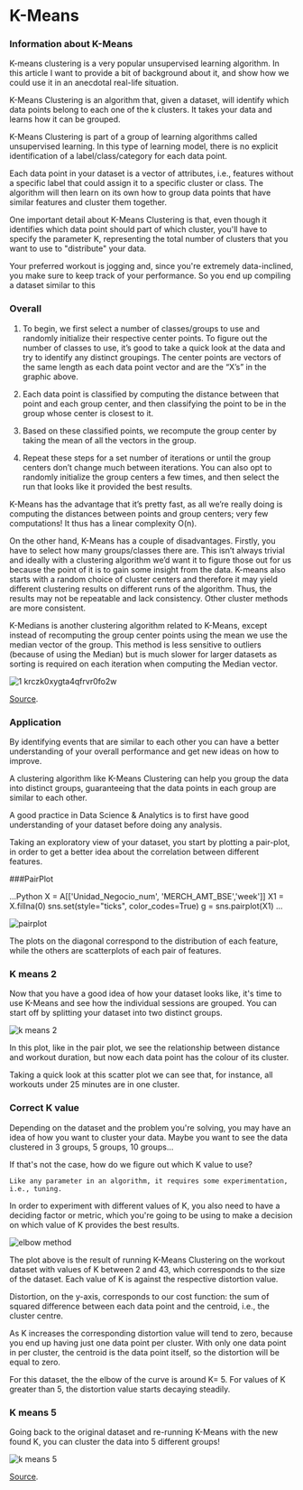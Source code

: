 # K-Means

### Information about K-Means

K-means clustering is a very popular unsupervised learning algorithm. In this article I want to provide a bit of background about it, and show how we could use it in an anecdotal real-life situation.

K-Means Clustering is an algorithm that, given a dataset, will identify which data points belong to each one of the k clusters. It takes your data and learns how it can be grouped.

K-Means Clustering is part of a group of learning algorithms called unsupervised learning. In this type of learning model, there is no explicit identification of a label/class/category for each data point.

Each data point in your dataset is a vector of attributes, i.e., features without a specific label that could assign it to a specific cluster or class. The algorithm will then learn on its own how to group data points that have similar features and cluster them together.

One important detail about K-Means Clustering is that, even though it identifies which data point should part of which cluster, you'll have to specify the parameter K, representing the total number of clusters that you want to use to "distribute" your data.

Your preferred workout is jogging and, since you're extremely data-inclined, you make sure to keep track of your performance. So you end up compiling a dataset similar to this

### Overall

1. To begin, we first select a number of classes/groups to use and randomly initialize their respective center points. To figure out the number of classes to use, it’s good to take a quick look at the data and try to identify any distinct groupings. The center points are vectors of the same length as each data point vector and are the “X’s” in the graphic above.

2. Each data point is classified by computing the distance between that point and each group center, and then classifying the point to be in the group whose center is closest to it.

3. Based on these classified points, we recompute the group center by taking the mean of all the vectors in the group.

4. Repeat these steps for a set number of iterations or until the group centers don’t change much between iterations. You can also opt to randomly initialize the group centers a few times, and then select the run that looks like it provided the best results. 

K-Means has the advantage that it’s pretty fast, as all we’re really doing is computing the distances between points and group centers; very few computations! It thus has a linear complexity O(n).

On the other hand, K-Means has a couple of disadvantages. Firstly, you have to select how many groups/classes there are. This isn’t always trivial and ideally with a clustering algorithm we’d want it to figure those out for us because the point of it is to gain some insight from the data. K-means also starts with a random choice of cluster centers and therefore it may yield different clustering results on different runs of the algorithm. Thus, the results may not be repeatable and lack consistency. Other cluster methods are more consistent.

K-Medians is another clustering algorithm related to K-Means, except instead of recomputing the group center points using the mean we use the median vector of the group. This method is less sensitive to outliers (because of using the Median) but is much slower for larger datasets as sorting is required on each iteration when computing the Median vector.


![1 krczk0xygta4qfrvr0fo2w](https://user-images.githubusercontent.com/17385297/50397095-c7a68a00-074c-11e9-9d64-c86bf941c8cd.gif)


[Source](https://www.kdnuggets.com/2018/06/5-clustering-algorithms-data-scientists-need-know.html/).


### Application

By identifying events that are similar to each other you can have a better understanding of your overall performance and get new ideas on how to improve.

A clustering algorithm like K-Means Clustering can help you group the data into distinct groups, guaranteeing that the data points in each group are similar to each other.

A good practice in Data Science & Analytics is to first have good understanding of your dataset before doing any analysis.

Taking an exploratory view of your dataset, you start by plotting a pair-plot, in order to get a better idea about the correlation between different features.

###PairPlot

...Python
X = A[['Unidad_Negocio_num', 'MERCH_AMT_BSE','week']]
X1 = X.fillna(0)
sns.set(style="ticks", color_codes=True)
g = sns.pairplot(X1)
...

![pairplot](https://user-images.githubusercontent.com/17385297/50396627-dfc8da00-0749-11e9-9e97-2fd6559442c7.PNG)

The plots on the diagonal correspond to the distribution of each feature, while the others are scatterplots of each pair of features.

### K means 2

Now that you have a good idea of how your dataset looks like, it's time to use K-Means and see how the individual sessions are grouped. You can start off by splitting your dataset into two distinct groups.

![k means 2](https://user-images.githubusercontent.com/17385297/50396679-37ffdc00-074a-11e9-87a1-dde5f96a959e.PNG)


In this plot, like in the pair plot, we see the relationship between distance and workout duration, but now each data point has the colour of its cluster.

Taking a quick look at this scatter plot we can see that, for instance, all workouts under 25 minutes are in one cluster.

### Correct K value

Depending on the dataset and the problem you're solving, you may have an idea of how you want to cluster your data. Maybe you want to see the data clustered in 3 groups, 5 groups, 10 groups…

If that's not the case, how do we figure out which K value to use?

    Like any parameter in an algorithm, it requires some experimentation, i.e., tuning.

In order to experiment with different values of K, you also need to have a deciding factor or metric, which you're going to be using to make a decision on which value of K provides the best results.


![elbow method](https://user-images.githubusercontent.com/17385297/50396801-f6236580-074a-11e9-858e-c151ce20cdd3.PNG)


The plot above is the result of running K-Means Clustering on the workout dataset with values of K between 2 and 43, which corresponds to the size of the dataset. Each value of K is against the respective distortion value.

Distortion, on the y-axis, corresponds to our cost function: the sum of squared difference between each data point and the centroid, i.e., the cluster centre.

As K increases the corresponding distortion value will tend to zero, because you end up having just one data point per cluster. With only one data point in per cluster, the centroid is the data point itself, so the distortion will be equal to zero.

For this dataset, the the elbow of the curve is around K= 5. For values of K greater than 5, the distortion value starts decaying steadily.


### K means 5

Going back to the original dataset and re-running K-Means with the new found K, you can cluster the data into 5 different groups!


![k means 5](https://user-images.githubusercontent.com/17385297/50396762-ac3a7f80-074a-11e9-8670-7ea1f58ad397.PNG)


[Source](https://www.kdnuggets.com/2018/08/k-means-real-life-clustering-workout-sessions.html/).

